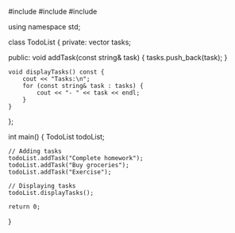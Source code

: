 #include <iostream>
#include <vector>
#include <string>

using namespace std;

class TodoList {
private:
    vector<string> tasks;

public:
    void addTask(const string& task) {
        tasks.push_back(task);
    }

    void displayTasks() const {
        cout << "Tasks:\n";
        for (const string& task : tasks) {
            cout << "- " << task << endl;
        }
    }
};

int main() {
    TodoList todoList;

    // Adding tasks
    todoList.addTask("Complete homework");
    todoList.addTask("Buy groceries");
    todoList.addTask("Exercise");

    // Displaying tasks
    todoList.displayTasks();

    return 0;
}
